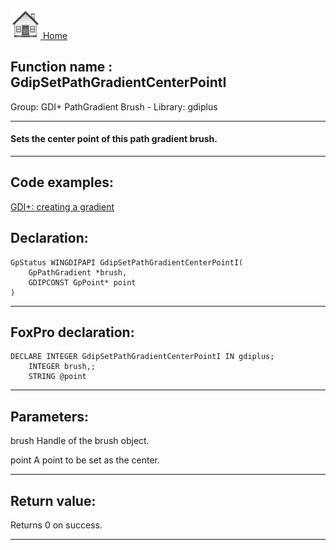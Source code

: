 [<img src="../../images/home.png"> Home ](https://github.com/VFPX/Win32API)  

## Function name : GdipSetPathGradientCenterPointI
Group: GDI+ PathGradient Brush - Library: gdiplus    
***  


#### Sets the center point of this path gradient brush.
***  


## Code examples:
[GDI+: creating a gradient](../../samples/sample_596.md)  

## Declaration:
```foxpro  
GpStatus WINGDIPAPI GdipSetPathGradientCenterPointI(
	GpPathGradient *brush,
	GDIPCONST GpPoint* point
)  
```  
***  


## FoxPro declaration:
```foxpro  
DECLARE INTEGER GdipSetPathGradientCenterPointI IN gdiplus;
	INTEGER brush,;
	STRING @point  
```  
***  


## Parameters:
brush
Handle of the brush object.

point
A point to be set as the center.  
***  


## Return value:
Returns 0 on success.  
***  


